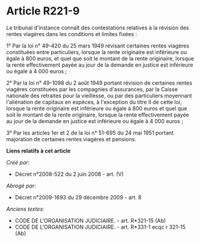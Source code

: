 # Article R221-9

Le tribunal d'instance connaît des contestations relatives à la révision des rentes viagères dans les conditions et limites
fixées :

1° Par la loi n° 49-420 du 25 mars 1949 révisant certaines rentes viagères constituées entre particuliers, lorsque la rente
originaire est inférieure ou égale à 800 euros, et quel que soit le montant de la rente originaire, lorsque la rente
effectivement payée au jour de la demande en justice est inférieure ou égale à 4 000 euros ;

2° Par la loi n° 49-1098 du 2 août 1949 portant révision de certaines rentes viagères constituées par les compagnies
d'assurances, par la Caisse nationale des retraites pour la vieillesse, ou par des particuliers moyennant l'aliénation de
capitaux en espèces, à l'exception du titre II de cette loi, lorsque la rente originaire est inférieure ou égale à 800 euros
et quel que soit le montant de la rente originaire, lorsque la rente effectivement payée au jour de la demande en justice est
inférieure ou égale à 4 000 euros ;

3° Par les articles 1er et 2 de la loi n° 51-695 du 24 mai 1951 portant majoration de certaines rentes viagères et pensions.

**Liens relatifs à cet article**

_Créé par_:

  - Décret n°2008-522 du 2 juin 2008 - art. (V)

_Abrogé par_:

  - Décret n°2009-1693 du 29 décembre 2009 - art. 8

_Anciens textes_:

  - CODE DE L'ORGANISATION JUDICIAIRE. - art. R*321-15 (Ab)
  - CODE DE L'ORGANISATION JUDICIAIRE. - art. R*331-1 ecqc r 321-15 (Ab)
